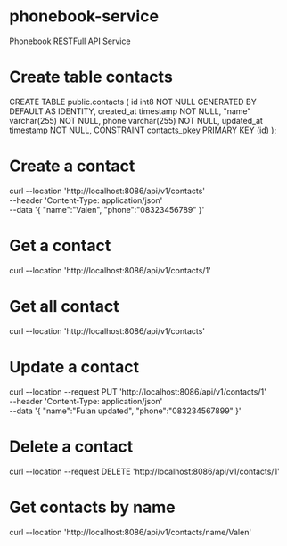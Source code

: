 # phonebook-service
Phonebook RESTFull API Service

# Create table contacts
CREATE TABLE public.contacts (
id int8 NOT NULL GENERATED BY DEFAULT AS IDENTITY,
created_at timestamp NOT NULL,
"name" varchar(255) NOT NULL,
phone varchar(255) NOT NULL,
updated_at timestamp NOT NULL,
CONSTRAINT contacts_pkey PRIMARY KEY (id)
);

# Create a contact
curl --location 'http://localhost:8086/api/v1/contacts' \
--header 'Content-Type: application/json' \
--data '{
"name":"Valen",
"phone":"08323456789"
}'

# Get a contact
curl --location 'http://localhost:8086/api/v1/contacts/1'

# Get all contact
curl --location 'http://localhost:8086/api/v1/contacts'

# Update a contact
curl --location --request PUT 'http://localhost:8086/api/v1/contacts/1' \
--header 'Content-Type: application/json' \
--data '{
"name":"Fulan updated",
"phone":"083234567899"
}'

# Delete a contact
curl --location --request DELETE 'http://localhost:8086/api/v1/contacts/1'

# Get contacts by name
curl --location 'http://localhost:8086/api/v1/contacts/name/Valen'
